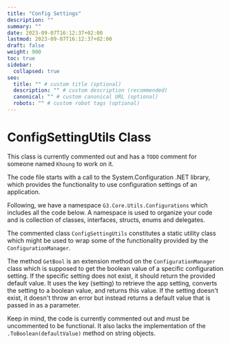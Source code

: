 ```yaml
---
title: "Config Settings"
description: ""
summary: ""
date: 2023-09-07T16:12:37+02:00
lastmod: 2023-09-07T16:12:37+02:00
draft: false
weight: 900
toc: true
sidebar:
  collapsed: true
seo:
  title: "" # custom title (optional)
  description: "" # custom description (recommended)
  canonical: "" # custom canonical URL (optional)
  robots: "" # custom robot tags (optional)
---
```


# ConfigSettingUtils Class

This class is currently commented out and has a `TODO` comment for someone named `Khoung` to work on it. 

The code file starts with a call to the System.Configuration .NET library, which provides the functionality to use configuration settings of an application.

Following, we have a namespace `G3.Core.Utils.Configurations` which includes all the code below. A namespace is used to organize your code and is collection of classes, interfaces, structs, enums and delegates.

The commented class `ConfigSettingUtils` constitutes a static utility class which might be used to wrap some of the functionality provided by the `ConfigurationManager`.

The method `GetBool` is an extension method on the `ConfigurationManager` class which is supposed to get the boolean value of a specific configuration setting. If the specific setting does not exist, it should return the provided default value. It uses the key (setting) to retrieve the app setting, converts the setting to a boolean value, and returns this value. If the setting doesn't exist, it doesn't throw an error but instead returns a default value that is passed in as a parameter.

Keep in mind, the code is currently commented out and must be uncommented to be functional. It also lacks the implementation of the `.ToBoolean(defaultValue)` method on string objects.